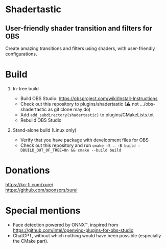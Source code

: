 # Shadertastic
## User-friendly shader transition and filters for OBS

Create amazing transitions and filters using shaders, with user-friendly configurations.

# Build
1. In-tree build
    - Build OBS Studio: https://obsproject.com/wiki/Install-Instructions
    - Check out this repository to plugins/shadertastic (⚠ not .../obs-shadertastic as git clone may do)
    - Add `add_subdirectory(shadertastic)` to plugins/CMakeLists.txt
    - Rebuild OBS Studio

1. Stand-alone build (Linux only)
    - Verify that you have package with development files for OBS
    - Check out this repository and run `cmake -S . -B build -DBUILD_OUT_OF_TREE=On && cmake --build build`

# Donations
https://ko-fi.com/xurei  
https://github.com/sponsors/xurei

# Special mentions
- Face detection powered by ONNX™, inspired from https://github.com/intel/openvino-plugins-for-obs-studio
- ChatGPT, without which nothing would have been possible (especially the CMake part).
